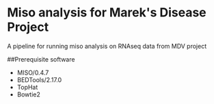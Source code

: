 Miso analysis for Marek's Disease Project
=========================================

A pipeline for running miso analysis on RNAseq data from MDV project


##Prerequisite software
* MISO/0.4.7
* BEDTools/2.17.0
* TopHat
* Bowtie2
